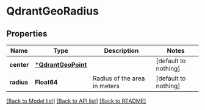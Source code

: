 # QdrantGeoRadius


## Properties
Name | Type | Description | Notes
------------ | ------------- | ------------- | -------------
**center** | [***QdrantGeoPoint**](QdrantGeoPoint.md) |  | [default to nothing]
**radius** | **Float64** | Radius of the area in meters | [default to nothing]


[[Back to Model list]](../README.md#models) [[Back to API list]](../README.md#api-endpoints) [[Back to README]](../README.md)


